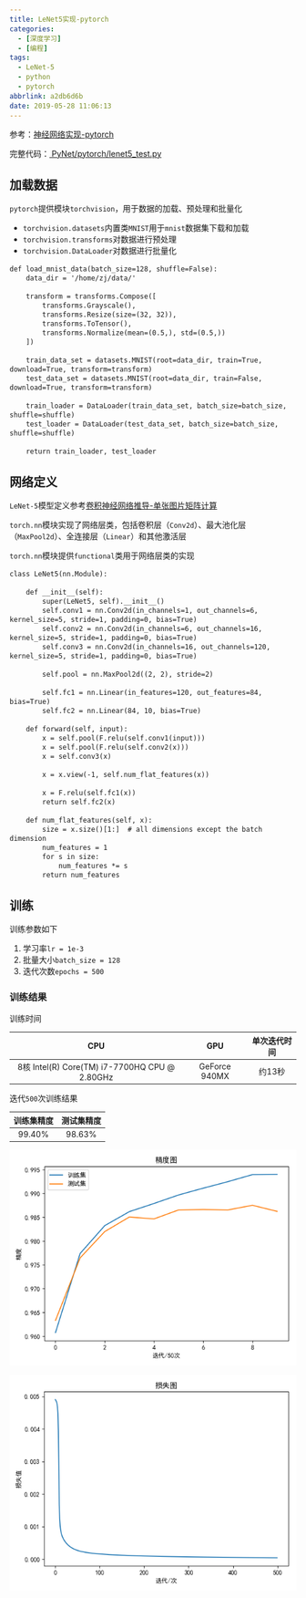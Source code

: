 ```yaml
---
title: LeNet5实现-pytorch
categories:
  - [深度学习]
  - [编程]
tags:
  - LeNet-5
  - python
  - pytorch
abbrlink: a2db6d6b
date: 2019-05-28 11:06:13
---
```


参考：[神经网络实现-pytorch](https://www.zhujian.tech/posts/5a77dbca.html#more)

完整代码：[ PyNet/pytorch/lenet5_test.py ](https://github.com/zjZSTU/PyNet/blob/master/pytorch/lenet5_test.py)

## 加载数据

`pytorch`提供模块`torchvision`，用于数据的加载、预处理和批量化

* `torchvision.datasets`内置类`MNIST`用于`mnist`数据集下载和加载
* `torchvision.transforms`对数据进行预处理
* `torchvision.DataLoader`对数据进行批量化

```
def load_mnist_data(batch_size=128, shuffle=False):
    data_dir = '/home/zj/data/'

    transform = transforms.Compose([
        transforms.Grayscale(),
        transforms.Resize(size=(32, 32)),
        transforms.ToTensor(),
        transforms.Normalize(mean=(0.5,), std=(0.5,))
    ])

    train_data_set = datasets.MNIST(root=data_dir, train=True, download=True, transform=transform)
    test_data_set = datasets.MNIST(root=data_dir, train=False, download=True, transform=transform)

    train_loader = DataLoader(train_data_set, batch_size=batch_size, shuffle=shuffle)
    test_loader = DataLoader(test_data_set, batch_size=batch_size, shuffle=shuffle)

    return train_loader, test_loader
```

## 网络定义

`LeNet-5`模型定义参考[卷积神经网络推导-单张图片矩阵计算](https://www.zhujian.tech/posts/3accb62a.html#more)

`torch.nn`模块实现了网络层类，包括卷积层（`Conv2d`）、最大池化层（`MaxPool2d`）、全连接层（`Linear`）和其他激活层

`torch.nn`模块提供`functional`类用于网络层类的实现

```
class LeNet5(nn.Module):

    def __init__(self):
        super(LeNet5, self).__init__()
        self.conv1 = nn.Conv2d(in_channels=1, out_channels=6, kernel_size=5, stride=1, padding=0, bias=True)
        self.conv2 = nn.Conv2d(in_channels=6, out_channels=16, kernel_size=5, stride=1, padding=0, bias=True)
        self.conv3 = nn.Conv2d(in_channels=16, out_channels=120, kernel_size=5, stride=1, padding=0, bias=True)

        self.pool = nn.MaxPool2d((2, 2), stride=2)

        self.fc1 = nn.Linear(in_features=120, out_features=84, bias=True)
        self.fc2 = nn.Linear(84, 10, bias=True)

    def forward(self, input):
        x = self.pool(F.relu(self.conv1(input)))
        x = self.pool(F.relu(self.conv2(x)))
        x = self.conv3(x)

        x = x.view(-1, self.num_flat_features(x))

        x = F.relu(self.fc1(x))
        return self.fc2(x)

    def num_flat_features(self, x):
        size = x.size()[1:]  # all dimensions except the batch dimension
        num_features = 1
        for s in size:
            num_features *= s
        return num_features
```

## 训练

训练参数如下

1. 学习率`lr = 1e-3`
2. 批量大小`batch_size = 128`
3. 迭代次数`epochs = 500`

### 训练结果

训练时间

|                      CPU                      	|      GPU      	| 单次迭代时间 	|
|:---------------------------------------------:	|:-------------:	|:------------:	|
| 8核 Intel(R) Core(TM) i7-7700HQ CPU @ 2.80GHz 	| GeForce 940MX 	|    约13秒    	|

迭代`500`次训练结果

| 训练集精度 	| 测试集精度 	|
|:----------:	|:----------:	|
|   99.40%   	|   98.63%   	|

![](/imgs/LeNet5实现-pytorch/pytorch_lenet5_mnist_accuracy.png)

![](/imgs/LeNet5实现-pytorch/pytorch_lenet5_mnist_loss.png)


